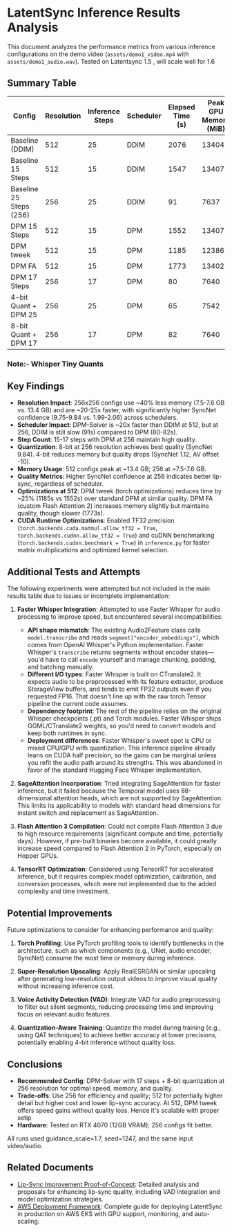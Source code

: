 # LatentSync Inference Results Analysis

This document analyzes the performance metrics from various inference configurations on the demo video (`assets/demo1_video.mp4` with `assets/demo1_audio.wav`). Tested on Latentsync 1.5 , will scale well for 1.6

## Summary Table

| Config                  | Resolution | Inference Steps | Scheduler | Elapsed Time (s) | Peak GPU Memory (MiB) | SyncNet Confidence | AV Offset |
|-------------------------|------------|-----------------|-----------|------------------|------------------------|---------------------|-----------|
| Baseline (DDIM)        | 512       | 25             | DDIM     | 2076            | 13404                 | 2.06               | 0        |
| Baseline 15 Steps      | 512       | 15             | DDIM     | 1547            | 13407                 | 1.99               | 0        |
| Baseline 25 Steps (256)| 256       | 25             | DDIM     | 91              | 7637                  | 9.75               | 0        |
| DPM 15 Steps           | 512       | 15             | DPM      | 1552            | 13407                 | 2.03               | 0        |
| DPM tweek              | 512       | 15             | DPM      | 1185            | 12386                 | 2.01               | 0        |
| DPM FA                 | 512       | 15             | DPM      | 1773            | 13402                 | 2.04               | 0        |
| DPM 17 Steps           | 256       | 17             | DPM      | 80              | 7640                  | 9.78               | 0        |
| 4-bit Quant + DPM 25   | 256       | 25             | DPM      | 65              | 7542                  | 1.12               | -10      |
| 8-bit Quant + DPM 17   | 256       | 17             | DPM      | 82              | 7640                  | 9.84               | 0        |


### Note:- Whisper Tiny Quants
## Key Findings

- **Resolution Impact**: 256x256 configs use ~40% less memory (7.5-7.6 GB vs. 13.4 GB) and are ~20-25x faster, with significantly higher SyncNet confidence (9.75-9.84 vs. 1.99-2.06) across schedulers.
- **Scheduler Impact**: DPM-Solver is ~20x faster than DDIM at 512, but at 256, DDIM is still slow (91s) compared to DPM (80-82s).
- **Step Count**: 15-17 steps with DPM at 256 maintain high quality.
- **Quantization**: 8-bit at 256 resolution achieves best quality (SyncNet 9.84). 4-bit reduces memory but quality drops (SyncNet 1.12, AV offset -10).
- **Memory Usage**: 512 configs peak at ~13.4 GB; 256 at ~7.5-7.6 GB.
- **Quality Metrics**: Higher SyncNet confidence at 256 indicates better lip-sync, regardless of scheduler.
- **Optimizations at 512**: DPM tweek (torch optimizations) reduces time by ~25% (1185s vs 1552s) over standard DPM at similar quality. DPM FA (custom Flash Attention 2) increases memory slightly but maintains quality, though slower (1773s).
- **CUDA Runtime Optimizations**: Enabled TF32 precision (`torch.backends.cuda.matmul.allow_tf32 = True`, `torch.backends.cudnn.allow_tf32 = True`) and cuDNN benchmarking (`torch.backends.cudnn.benchmark = True`) in `inference.py` for faster matrix multiplications and optimized kernel selection.

## Additional Tests and Attempts

The following experiments were attempted but not included in the main results table due to issues or incomplete implementation:

1. **Faster Whisper Integration**: Attempted to use Faster Whisper for audio processing to improve speed, but encountered several incompatibilities:
   - **API shape mismatch**: The existing Audio2Feature class calls `model.transcribe` and reads `segment["encoder_embeddings"]`, which comes from OpenAI Whisper's Python implementation. Faster Whisper's `transcribe` returns segments without encoder states—you'd have to call `encode` yourself and manage chunking, padding, and batching manually.
   - **Different I/O types**: Faster Whisper is built on CTranslate2. It expects audio to be preprocessed with its feature extractor, produce StorageView buffers, and tends to emit FP32 outputs even if you requested FP16. That doesn't line up with the raw torch.Tensor pipeline the current code assumes.
   - **Dependency footprint**: The rest of the pipeline relies on the original Whisper checkpoints (.pt) and Torch modules. Faster Whisper ships GGML/CTranslate2 weights, so you'd need to convert models and keep both runtimes in sync.
   - **Deployment differences**: Faster Whisper's sweet spot is CPU or mixed CPU/GPU with quantization. This inference pipeline already leans on CUDA half precision, so the gains can be marginal unless you refit the audio path around its strengths.
   This was abandoned in favor of the standard Hugging Face Whisper implementation.

2. **SageAttention Incorporation**: Tried integrating SageAttention for faster inference, but it failed because the Temporal model uses 88-dimensional attention heads, which are not supported by SageAttention. This limits its applicability to models with standard head dimensions for instant switch and replacement as SageAttention.

3. **Flash Attention 3 Compilation**: Could not compile Flash Attention 3 due to high resource requirements (significant compute and time, potentially days). However, if pre-built binaries become available, it could greatly increase speed compared to Flash Attention 2 in PyTorch, especially on Hopper GPUs.

4. **TensorRT Optimization**: Considered using TensorRT for accelerated inference, but it requires complex model optimization, calibration, and conversion processes, which were not implemented due to the added complexity and time investment.

## Potential Improvements

Future optimizations to consider for enhancing performance and quality:

1. **Torch Profiling**: Use PyTorch profiling tools to identify bottlenecks in the architecture, such as which components (e.g., UNet, audio encoder, SyncNet) consume the most time or memory during inference.

2. **Super-Resolution Upscaling**: Apply RealESRGAN or similar upscaling after generating low-resolution output videos to improve visual quality without increasing inference cost.

3. **Voice Activity Detection (VAD)**: Integrate VAD for audio preprocessing to filter out silent segments, reducing processing time and improving focus on relevant audio features.

4. **Quantization-Aware Training**: Quantize the model during training (e.g., using QAT techniques) to achieve better accuracy at lower precisions, potentially enabling 4-bit inference without quality loss.

## Conclusions

- **Recommended Config**: DPM-Solver with 17 steps + 8-bit quantization at 256 resolution for optimal speed, memory, and quality.
- **Trade-offs**: Use 256 for efficiency and quality; 512 for potentially higher detail but higher cost and lower lip-sync accuracy. At 512, DPM tweek offers speed gains without quality loss. Hence it's scalable with proper setip
- **Hardware**: Tested on RTX 4070 (12GB VRAM); 256 configs fit better.

All runs used guidance_scale=1.7, seed=1247, and the same input video/audio.

## Related Documents

- [Lip-Sync Improvement Proof-of-Concept](lip_sync_improvement_poc.md): Detailed analysis and proposals for enhancing lip-sync quality, including VAD integration and model optimization strategies.
- [AWS Deployment Framework](deployment.md): Complete guide for deploying LatentSync in production on AWS EKS with GPU support, monitoring, and auto-scaling.